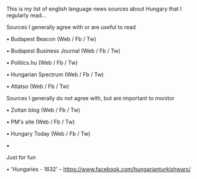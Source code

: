 This is my list of english language news sources about Hungary that I regularly read...

Sources I generally agree with or are useful to read

• Budapest Beacon (Web / Fb / Tw)

• Budapest Business Journal (Web / Fb / Tw)

• Politics.hu (Web / Fb / Tw)

• Hungarian Spectrum (Web / Fb / Tw)

• Atlatso (Web / Fb / Tw)

Sources I generally do not agree with, but are important to monitor

• Zoltan blog  (Web / Fb / Tw)

• PM's site (Web / Fb / Tw)

• Hungary Today (Web / Fb / Tw)

• 

Just for fun

• 'Hungaries - 1632'
– https://www.facebook.com/hungarianturkishwars/
